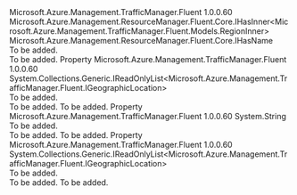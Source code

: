 <Type Name="IGeographicLocation" FullName="Microsoft.Azure.Management.TrafficManager.Fluent.IGeographicLocation">
  <TypeSignature Language="C#" Value="public interface IGeographicLocation : Microsoft.Azure.Management.ResourceManager.Fluent.Core.IHasInner&lt;Microsoft.Azure.Management.TrafficManager.Fluent.Models.RegionInner&gt;, Microsoft.Azure.Management.ResourceManager.Fluent.Core.IHasName" />
  <TypeSignature Language="ILAsm" Value=".class public interface auto ansi abstract IGeographicLocation implements class Microsoft.Azure.Management.ResourceManager.Fluent.Core.IHasInner`1&lt;class Microsoft.Azure.Management.TrafficManager.Fluent.Models.RegionInner&gt;, class Microsoft.Azure.Management.ResourceManager.Fluent.Core.IHasName" />
  <TypeSignature Language="DocId" Value="T:Microsoft.Azure.Management.TrafficManager.Fluent.IGeographicLocation" />
  <TypeSignature Language="VB.NET" Value="Public Interface IGeographicLocation&#xA;Implements IHasInner(Of RegionInner), IHasName" />
  <TypeSignature Language="F#" Value="type IGeographicLocation = interface&#xA;    interface IHasName&#xA;    interface IHasInner&lt;RegionInner&gt;" />
  <AssemblyInfo>
    <AssemblyName>Microsoft.Azure.Management.TrafficManager.Fluent</AssemblyName>
    <AssemblyVersion>1.0.0.60</AssemblyVersion>
  </AssemblyInfo>
  <Interfaces>
    <Interface>
      <InterfaceName>Microsoft.Azure.Management.ResourceManager.Fluent.Core.IHasInner&lt;Microsoft.Azure.Management.TrafficManager.Fluent.Models.RegionInner&gt;</InterfaceName>
    </Interface>
    <Interface>
      <InterfaceName>Microsoft.Azure.Management.ResourceManager.Fluent.Core.IHasName</InterfaceName>
    </Interface>
  </Interfaces>
  <Docs>
    <summary>To be added.</summary>
    <remarks>To be added.</remarks>
  </Docs>
  <Members>
    <Member MemberName="ChildLocations">
      <MemberSignature Language="C#" Value="public System.Collections.Generic.IReadOnlyList&lt;Microsoft.Azure.Management.TrafficManager.Fluent.IGeographicLocation&gt; ChildLocations { get; }" />
      <MemberSignature Language="ILAsm" Value=".property instance class System.Collections.Generic.IReadOnlyList`1&lt;class Microsoft.Azure.Management.TrafficManager.Fluent.IGeographicLocation&gt; ChildLocations" />
      <MemberSignature Language="DocId" Value="P:Microsoft.Azure.Management.TrafficManager.Fluent.IGeographicLocation.ChildLocations" />
      <MemberSignature Language="VB.NET" Value="Public ReadOnly Property ChildLocations As IReadOnlyList(Of IGeographicLocation)" />
      <MemberSignature Language="F#" Value="member this.ChildLocations : System.Collections.Generic.IReadOnlyList&lt;Microsoft.Azure.Management.TrafficManager.Fluent.IGeographicLocation&gt;" Usage="Microsoft.Azure.Management.TrafficManager.Fluent.IGeographicLocation.ChildLocations" />
      <MemberType>Property</MemberType>
      <AssemblyInfo>
        <AssemblyName>Microsoft.Azure.Management.TrafficManager.Fluent</AssemblyName>
        <AssemblyVersion>1.0.0.60</AssemblyVersion>
      </AssemblyInfo>
      <ReturnValue>
        <ReturnType>System.Collections.Generic.IReadOnlyList&lt;Microsoft.Azure.Management.TrafficManager.Fluent.IGeographicLocation&gt;</ReturnType>
      </ReturnValue>
      <Docs>
        <summary>To be added.</summary>
        <value>To be added.</value>
        <remarks>To be added.</remarks>
      </Docs>
    </Member>
    <Member MemberName="Code">
      <MemberSignature Language="C#" Value="public string Code { get; }" />
      <MemberSignature Language="ILAsm" Value=".property instance string Code" />
      <MemberSignature Language="DocId" Value="P:Microsoft.Azure.Management.TrafficManager.Fluent.IGeographicLocation.Code" />
      <MemberSignature Language="VB.NET" Value="Public ReadOnly Property Code As String" />
      <MemberSignature Language="F#" Value="member this.Code : string" Usage="Microsoft.Azure.Management.TrafficManager.Fluent.IGeographicLocation.Code" />
      <MemberType>Property</MemberType>
      <AssemblyInfo>
        <AssemblyName>Microsoft.Azure.Management.TrafficManager.Fluent</AssemblyName>
        <AssemblyVersion>1.0.0.60</AssemblyVersion>
      </AssemblyInfo>
      <ReturnValue>
        <ReturnType>System.String</ReturnType>
      </ReturnValue>
      <Docs>
        <summary>To be added.</summary>
        <value>To be added.</value>
        <remarks>To be added.</remarks>
      </Docs>
    </Member>
    <Member MemberName="DescendantLocations">
      <MemberSignature Language="C#" Value="public System.Collections.Generic.IReadOnlyList&lt;Microsoft.Azure.Management.TrafficManager.Fluent.IGeographicLocation&gt; DescendantLocations { get; }" />
      <MemberSignature Language="ILAsm" Value=".property instance class System.Collections.Generic.IReadOnlyList`1&lt;class Microsoft.Azure.Management.TrafficManager.Fluent.IGeographicLocation&gt; DescendantLocations" />
      <MemberSignature Language="DocId" Value="P:Microsoft.Azure.Management.TrafficManager.Fluent.IGeographicLocation.DescendantLocations" />
      <MemberSignature Language="VB.NET" Value="Public ReadOnly Property DescendantLocations As IReadOnlyList(Of IGeographicLocation)" />
      <MemberSignature Language="F#" Value="member this.DescendantLocations : System.Collections.Generic.IReadOnlyList&lt;Microsoft.Azure.Management.TrafficManager.Fluent.IGeographicLocation&gt;" Usage="Microsoft.Azure.Management.TrafficManager.Fluent.IGeographicLocation.DescendantLocations" />
      <MemberType>Property</MemberType>
      <AssemblyInfo>
        <AssemblyName>Microsoft.Azure.Management.TrafficManager.Fluent</AssemblyName>
        <AssemblyVersion>1.0.0.60</AssemblyVersion>
      </AssemblyInfo>
      <ReturnValue>
        <ReturnType>System.Collections.Generic.IReadOnlyList&lt;Microsoft.Azure.Management.TrafficManager.Fluent.IGeographicLocation&gt;</ReturnType>
      </ReturnValue>
      <Docs>
        <summary>To be added.</summary>
        <value>To be added.</value>
        <remarks>To be added.</remarks>
      </Docs>
    </Member>
  </Members>
</Type>